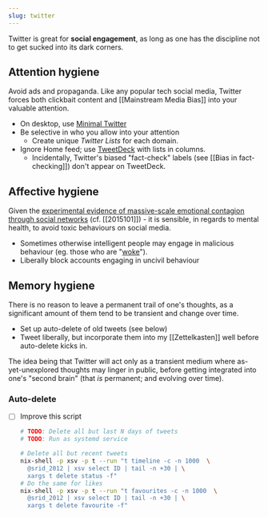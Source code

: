 ```yaml
---
slug: twitter
---
```


Twitter is great for **social engagement**, as long as one has the discipline not to get sucked into its dark corners.

## Attention hygiene

Avoid ads and propaganda. Like any popular tech social media, Twitter forces both clickbait content and [[Mainstream Media Bias]] into your valuable attention.

- On desktop, use [Minimal Twitter](https://github.com/thomaswang/minimal-twitter)
- Be selective in who you allow into your attention
  - Create unique *Twitter Lists* for each domain. 
- Ignore Home feed; use [TweetDeck] with lists in columns.
  - Incidentally, Twitter's biased "fact-check" labels (see [[Bias in fact-checking]]) don't appear on TweetDeck.

[TweetDeck]: https://tweetdeck.twitter.com/

## Affective hygiene

Given the [experimental evidence of massive-scale emotional contagion through social networks](https://www.pnas.org/content/111/24/8788) (cf. [[2015101]]) - it is sensible, in regards to mental health, to avoid toxic behaviours on social media.

- Sometimes otherwise intelligent people may engage in malicious behaviour (eg. those who are "[woke](https://newdiscourses.com/tftw-woke-wokeness/)").
- Liberally block accounts engaging in uncivil behaviour

## Memory hygiene

There is no reason to leave a permanent trail of one's thoughts, as a significant amount of them tend to be transient and change over time. 

- Set up auto-delete of old tweets (see below)
- Tweet liberally, but incorporate them into my [[Zettelkasten]] well before auto-delete kicks in.

The idea being that Twitter will act only as a transient medium where as-yet-unexplored thoughts may linger in public, before getting integrated into one's "second brain" (that *is* permanent; and evolving over time).

### Auto-delete

- [ ] Improve this script
  ```bash
  # TODO: Delete all but last N days of tweets
  # TODO: Run as systemd service

  # Delete all but recent tweets
  nix-shell -p xsv -p t --run "t timeline -c -n 1000  \
    @srid_2012 | xsv select ID | tail -n +30 | \
    xargs t delete status -f"
  # Do the same for likes
  nix-shell -p xsv -p t --run "t favourites -c -n 1000  \
    @srid_2012 | xsv select ID | tail -n +30 | \
    xargs t delete favourite -f"
  ```
